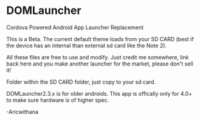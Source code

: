 DOMLauncher
===========

Cordova Powered Android App Launcher Replacement

This is a Beta.  The current default theme loads from your SD CARD (best if the device has an internal than external 
sd card like the Note 2).

All these files are free to use and modify.  Just credit me somewhere, link back here and you make another launcher for the market, please don't sell it!

Folder within the SD CARD folder, just copy to your sd card.  

DOMLauncher2.3.x is for older androids.  This app is offically only for 4.0+ to make sure hardware is of higher spec.


-Aricwithana
